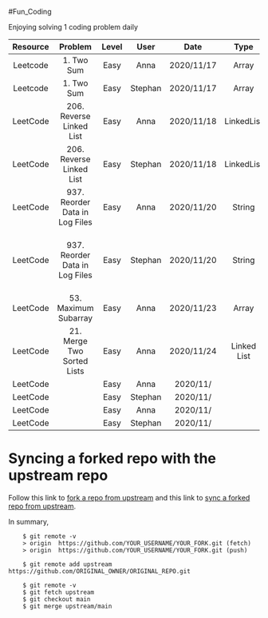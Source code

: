 #Fun_Coding

Enjoying solving 1 coding problem daily


| Resource |            Problem             | Level |  User   |    Date    |    Type    |                                                      Notes                                                           |
| :------: | :----------------------------: | :---: | :-----: | :--------: | :--------: | :----------------------------------------------------------------------------------------------------------------------: |
| Leetcode |           1. Two Sum           | Easy  |  Anna   | 2020/11/17 |   Array    | Succeed in completing |
| Leetcode |           1. Two Sum           | Easy  | Stephan | 2020/11/17 |   Array    | Succeed in completing |
| LeetCode |    206. Reverse Linked List    | Easy  |  Anna   | 2020/11/18 | LinkedList | Completed |
| LeetCode |    206. Reverse Linked List    | Easy  | Stephan | 2020/11/18 | LinkedList |           |
| LeetCode | 937. Reorder Data in Log Files | Easy  |  Anna   | 2020/11/20 | String | Incomplete |
| LeetCode | 937. Reorder Data in Log Files | Easy  | Stephan | 2020/11/20 | String | Completed. Good reference: [Sort an Array of objects](https://www.sitepoint.com/sort-an-array-of-objects-in-javascript/) |
| LeetCode | 53. Maximum Subarray | Easy  |  Anna   |  2020/11/23 | Array | Completed |
| LeetCode | 21. Merge Two Sorted Lists | Easy | Anna | 2020/11/24 | Linked List | Completed |
| LeetCode |  | Easy | Anna | 2020/11/ |  |  |
| LeetCode |  | Easy  | Stephan |  2020/11/  |  |  |
| LeetCode |  | Easy | Anna | 2020/11/ |  |  |
| LeetCode |  | Easy | Stephan | 2020/11/ |  |  |


# Syncing a forked repo with the upstream repo

Follow this link to [fork a repo from upstream](https://docs.github.com/en/free-pro-team@latest/github/getting-started-with-github/fork-a-repo) and this link to [sync a forked repo from upstream](https://docs.github.com/en/free-pro-team@latest/github/collaborating-with-issues-and-pull-requests/syncing-a-fork).

In summary,

```
    $ git remote -v
    > origin  https://github.com/YOUR_USERNAME/YOUR_FORK.git (fetch)
    > origin  https://github.com/YOUR_USERNAME/YOUR_FORK.git (push)

```

```
    $ git remote add upstream https://github.com/ORIGINAL_OWNER/ORIGINAL_REPO.git

```

```
    $ git remote -v
    $ git fetch upstream
    $ git checkout main
    $ git merge upstream/main
```
